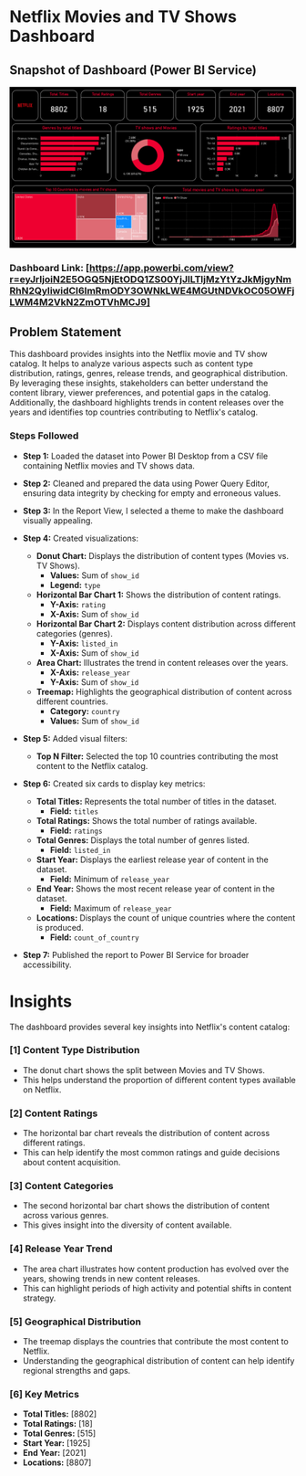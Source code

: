 
# Netflix Movies and TV Shows Dashboard

## Snapshot of Dashboard (Power BI Service)

![Dashboard_Snapshot](https://github.com/kscheran93/Power-BI-Netflix-Movies-and-TV-Shows-Dashboard/blob/main/netfilix%20.png)

### Dashboard Link: [https://app.powerbi.com/view?r=eyJrIjoiN2E5OGQ5NjEtODQ1ZS00YjJlLTljMzYtYzJkMjgyNmRhN2QyIiwidCI6ImRmODY3OWNkLWE4MGUtNDVkOC05OWFjLWM4M2VkN2ZmOTVhMCJ9]

## Problem Statement

This dashboard provides insights into the Netflix movie and TV show catalog. It helps to analyze various aspects such as content type distribution, ratings, genres, release trends, and geographical distribution. By leveraging these insights, stakeholders can better understand the content library, viewer preferences, and potential gaps in the catalog. Additionally, the dashboard highlights trends in content releases over the years and identifies top countries contributing to Netflix's catalog.

### Steps Followed

- **Step 1:** Loaded the dataset into Power BI Desktop from a CSV file containing Netflix movies and TV shows data.

- **Step 2:** Cleaned and prepared the data using Power Query Editor, ensuring data integrity by checking for empty and erroneous values.

- **Step 3:** In the Report View, I selected a theme to make the dashboard visually appealing.

- **Step 4:** Created visualizations:
  - **Donut Chart:** Displays the distribution of content types (Movies vs. TV Shows). 
    - **Values:** Sum of `show_id`
    - **Legend:** `type`
  - **Horizontal Bar Chart 1:** Shows the distribution of content ratings.
    - **Y-Axis:** `rating`
    - **X-Axis:** Sum of `show_id`
  - **Horizontal Bar Chart 2:** Displays content distribution across different categories (genres).
    - **Y-Axis:** `listed_in`
    - **X-Axis:** Sum of `show_id`
  - **Area Chart:** Illustrates the trend in content releases over the years.
    - **X-Axis:** `release_year`
    - **Y-Axis:** Sum of `show_id`
  - **Treemap:** Highlights the geographical distribution of content across different countries.
    - **Category:** `country`
    - **Values:** Sum of `show_id`

- **Step 5:** Added visual filters:
  - **Top N Filter:** Selected the top 10 countries contributing the most content to the Netflix catalog.

- **Step 6:** Created six cards to display key metrics:
  - **Total Titles:** Represents the total number of titles in the dataset.
    - **Field:** `titles`
  - **Total Ratings:** Shows the total number of ratings available.
    - **Field:** `ratings`
  - **Total Genres:** Displays the total number of genres listed.
    - **Field:** `listed_in`
  - **Start Year:** Displays the earliest release year of content in the dataset.
    - **Field:** Minimum of `release_year`
  - **End Year:** Shows the most recent release year of content in the dataset.
    - **Field:** Maximum of `release_year`
  - **Locations:** Displays the count of unique countries where the content is produced.
    - **Field:** `count_of_country`

- **Step 7:** Published the report to Power BI Service for broader accessibility.

# Insights

The dashboard provides several key insights into Netflix's content catalog:

### [1] Content Type Distribution
   - The donut chart shows the split between Movies and TV Shows.
   - This helps understand the proportion of different content types available on Netflix.

### [2] Content Ratings
   - The horizontal bar chart reveals the distribution of content across different ratings.
   - This can help identify the most common ratings and guide decisions about content acquisition.

### [3] Content Categories
   - The second horizontal bar chart shows the distribution of content across various genres.
   - This gives insight into the diversity of content available.

### [4] Release Year Trend
   - The area chart illustrates how content production has evolved over the years, showing trends in new content releases.
   - This can highlight periods of high activity and potential shifts in content strategy.

### [5] Geographical Distribution
   - The treemap displays the countries that contribute the most content to Netflix.
   - Understanding the geographical distribution of content can help identify regional strengths and gaps.

### [6] Key Metrics
   - **Total Titles:** [8802]
   - **Total Ratings:** [18]
   - **Total Genres:** [515]
   - **Start Year:** [1925]
   - **End Year:** [2021]
   - **Locations:** [8807]

